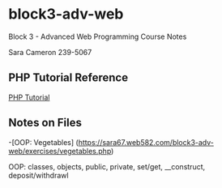 # block3-adv-web

Block 3 - Advanced Web Programming Course Notes

Sara Cameron 239-5067

## PHP Tutorial Reference

[PHP Tutorial](https://www.phptutorial.net/)

## Notes on Files

-[OOP: Vegetables] (https://sara67.web582.com/block3-adv-web/exercises/vegetables.php)

OOP: classes, objects, public, private, set/get, __construct, deposit/withdrawl